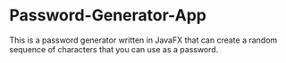 # Password-Generator-App
This is a password generator written in JavaFX that can create a random sequence of characters that you can use as a password.
